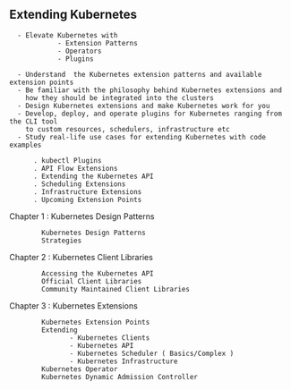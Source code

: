 ## Extending Kubernetes

      - Elevate Kubernetes with 
                - Extension Patterns
                - Operators
                - Plugins

      - Understand  the Kubernetes extension patterns and available extension points 
      - Be familiar with the philosophy behind Kubernetes extensions and 
        how they should be integrated into the clusters
      - Design Kubernetes extensions and make Kubernetes work for you
      - Develop, deploy, and operate plugins for Kubernetes ranging from the CLI tool 
        to custom resources, schedulers, infrastructure etc
      - Study real-life use cases for extending Kubernetes with code examples

          . kubectl Plugins
          . API Flow Extensions
          . Extending the Kubernetes API
          . Scheduling Extensions
          . Infrastructure Extensions
          . Upcoming Extension Points


Chapter 1 : Kubernetes Design Patterns

            Kubernetes Design Patterns 
            Strategies 

Chapter 2 : Kubernetes Client Libraries

            Accessing the Kubernetes API 
            Official Client Libraries
            Community Maintained Client Libraries

Chapter 3 : Kubernetes Extensions

            Kubernetes Extension Points
            Extending 
                   - Kubernetes Clients
                   - Kubernetes API
                   - Kubernetes Scheduler ( Basics/Complex )
                   - Kubernetes Infrastructure
            Kubernetes Operator
            Kubernetes Dynamic Admission Controller
            

```
